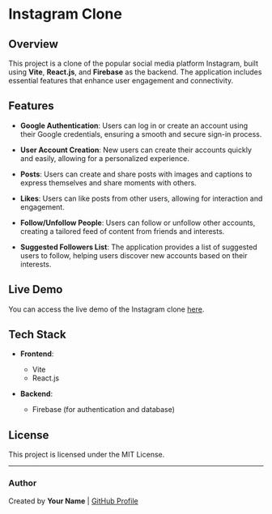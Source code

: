 # Instagram Clone

## Overview

This project is a clone of the popular social media platform Instagram, built using **Vite**, **React.js**, and **Firebase** as the backend. The application includes essential features that enhance user engagement and connectivity.

## Features

- **Google Authentication**: Users can log in or create an account using their Google credentials, ensuring a smooth and secure sign-in process.
  
- **User Account Creation**: New users can create their accounts quickly and easily, allowing for a personalized experience.
  
- **Posts**: Users can create and share posts with images and captions to express themselves and share moments with others.
  
- **Likes**: Users can like posts from other users, allowing for interaction and engagement.
  
- **Follow/Unfollow People**: Users can follow or unfollow other accounts, creating a tailored feed of content from friends and interests.
  
- **Suggested Followers List**: The application provides a list of suggested users to follow, helping users discover new accounts based on their interests.

## Live Demo

You can access the live demo of the Instagram clone [here](http://localhost:5175/).

## Tech Stack

- **Frontend**: 
  - Vite
  - React.js

- **Backend**:
  - Firebase (for authentication and database)

## License

This project is licensed under the MIT License.

---

### Author

Created by **Your Name** | [GitHub Profile](https://github.com/Smruti0603)

